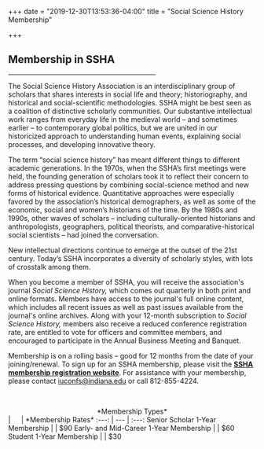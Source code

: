 +++
date = "2019-12-30T13:53:36-04:00"
title = "Social Science History Membership"

+++

## **Membership in SSHA**

<hr width=300; align=left>

The Social Science History Association is an interdisciplinary group of scholars that shares interests in social life and theory; historiography, and historical and social-scientific methodologies. SSHA might be best seen as a coalition of distinctive scholarly communities. Our substantive intellectual work ranges from everyday life in the medieval world – and sometimes earlier – to contemporary global politics, but we are united in our historicized approach to understanding human events, explaining social processes, and developing innovative theory.

The term “social science history” has meant different things to different academic generations. In the 1970s, when the SSHA’s first meetings were held, the founding generation of scholars took it to reflect their concern to address pressing questions by combining social-science method and new forms of historical evidence. Quantitative approaches were especially favored by the association’s historical demographers, as well as some of the economic, social and women’s historians of the time. By the 1980s and 1990s, other waves of scholars – including culturally-oriented historians and anthropologists, geographers, political theorists, and comparative-historical social scientists – had joined the conversation.

New intellectual directions continue to emerge at the outset of the 21st century. Today’s SSHA incorporates a diversity of scholarly styles, with lots of crosstalk among them.

When you become a member of SSHA, you will receive the association's journal *Social Science History,* which comes out quarterly in both print and online formats. Members have access to the journal's full online content, which includes all recent issues as well as past issues available from the journal's online archives. Along with your 12-month subscription to *Social Science History,* members also receive a reduced conference registration rate, are entitled to vote for officers and committee members, and encouraged to participate in the Annual Business Meeting and Banquet.

Membership is on a rolling basis – good for 12 months from the date of your joining/renewal. To sign up for an SSHA membership, please visit the <a href="https://indianauniv-web.ungerboeck.com/mbd/mbd_p23_add_member.aspx?oc=10&cc=SSHA-MEMBER" target="_blank">**SSHA membership registration website**</a>. For assistance with your membership, please contact <iuconfs@indiana.edu> or call 812-855-4224.

&emsp;

<center>*Membership Types*</center> | &emsp; | *Membership Rates*
:---: | --- | :---: 
Senior Scholar 1-Year Membership | | $90
Early- and Mid-Career 1-Year Membership | | $60
Student 1-Year Membership | | $30

&emsp;